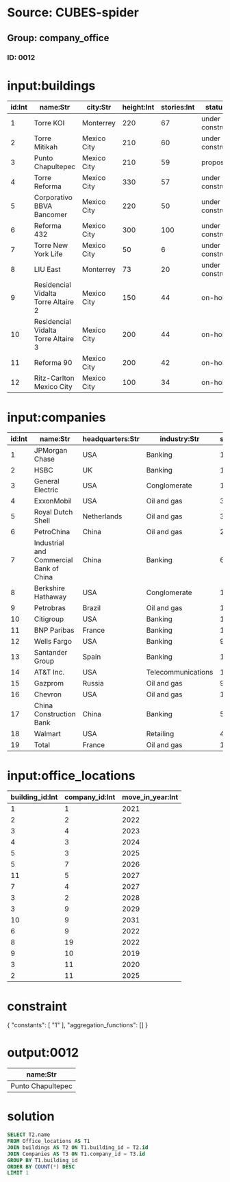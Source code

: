 # Source: CUBES-spider
## Group: company_office
### ID: 0012

# input:buildings

| id:Int | name:Str | city:Str | height:Int | stories:Int | status:Str |
|---|---|---|---|---|---|
| 1 | Torre KOI | Monterrey | 220 | 67 | under construction |
| 2 | Torre Mitikah | Mexico City | 210 | 60 | under construction |
| 3 | Punto Chapultepec | Mexico City | 210 | 59 | proposed |
| 4 | Torre Reforma | Mexico City | 330 | 57 | under construction |
| 5 | Corporativo BBVA Bancomer | Mexico City | 220 | 50 | under construction |
| 6 | Reforma 432 | Mexico City | 300 | 100 | under construction |
| 7 | Torre New York Life | Mexico City | 50 | 6 | under construction |
| 8 | LIU East | Monterrey | 73 | 20 | under construction |
| 9 | Residencial Vidalta Torre Altaire 2 | Mexico City | 150 | 44 | on-hold |
| 10 | Residencial Vidalta Torre Altaire 3 | Mexico City | 200 | 44 | on-hold |
| 11 | Reforma 90 | Mexico City | 200 | 42 | on-hold |
| 12 | Ritz-Carlton Mexico City | Mexico City | 100 | 34 | on-hold |

# input:companies

| id:Int | name:Str | headquarters:Str | industry:Str | sales_billion:Dbl | profits_billion:Dbl | assets_billion:Dbl | market_value_billion:Str |
|---|---|---|---|---|---|---|---|
| 1 | JPMorgan Chase | USA | Banking | 115.5 | 17.4 | 2117.6 | 182.2 |
| 2 | HSBC | UK | Banking | 103.3 | 13.3 | 2467.9 | 186.5 |
| 3 | General Electric | USA | Conglomerate | 156.2 | 11.6 | 751.2 | 216.2 |
| 4 | ExxonMobil | USA | Oil and gas | 341.6 | 30.5 | 302.5 | 407.2 |
| 5 | Royal Dutch Shell | Netherlands | Oil and gas | 369.1 | 20.1 | 317.2 | 212.9 |
| 6 | PetroChina | China | Oil and gas | 222.3 | 21.2 | 251.3 | 320.8 |
| 7 | Industrial and Commercial Bank of China | China | Banking | 69.2 | 18.8 | 1723.5 | 239.5 |
| 8 | Berkshire Hathaway | USA | Conglomerate | 136.2 | 13.0 | 372.2 | 211.0 |
| 9 | Petrobras | Brazil | Oil and gas | 121.3 | 21.2 | 313.2 | 238.8 |
| 10 | Citigroup | USA | Banking | 111.5 | 10.6 | 1913.9 | 132.8 |
| 11 | BNP Paribas | France | Banking | 130.4 | 10.5 | 2680.7 | 88.0 |
| 12 | Wells Fargo | USA | Banking | 93.2 | 12.4 | 1258.1 | 170.6 |
| 13 | Santander Group | Spain | Banking | 109.7 | 12.8 | 1570.6 | 94.7 |
| 14 | AT&T Inc. | USA | Telecommunications | 124.3 | 19.9 | 268.5 | 168.2 |
| 15 | Gazprom | Russia | Oil and gas | 98.7 | 25.7 | 275.9 | 172.9 |
| 16 | Chevron | USA | Oil and gas | 189.6 | 19.0 | 184.8 | 200.6 |
| 17 | China Construction Bank | China | Banking | 58.2 | 15.6 | 1408.0 | 224.8 |
| 18 | Walmart | USA | Retailing | 421.8 | 16.4 | 180.7 | 187.3 |
| 19 | Total | France | Oil and gas | 188.1 | 14.2 | 192.8 | 138.0 |

# input:office_locations

| building_id:Int | company_id:Int | move_in_year:Int |
|---|---|---|
| 1 | 1 | 2021 |
| 2 | 2 | 2022 |
| 3 | 4 | 2023 |
| 4 | 3 | 2024 |
| 5 | 3 | 2025 |
| 5 | 7 | 2026 |
| 11 | 5 | 2027 |
| 7 | 4 | 2027 |
| 3 | 2 | 2028 |
| 3 | 9 | 2029 |
| 10 | 9 | 2031 |
| 6 | 9 | 2022 |
| 8 | 19 | 2022 |
| 9 | 10 | 2019 |
| 3 | 11 | 2020 |
| 2 | 11 | 2025 |

# constraint

{
  "constants": [
    "1"
  ],
  "aggregation_functions": []
}

# output:0012

| name:Str |
|---|
| Punto Chapultepec |

# solution

```sql
SELECT T2.name
FROM Office_locations AS T1
JOIN buildings AS T2 ON T1.building_id = T2.id
JOIN Companies AS T3 ON T1.company_id = T3.id
GROUP BY T1.building_id
ORDER BY COUNT(*) DESC
LIMIT 1
```
